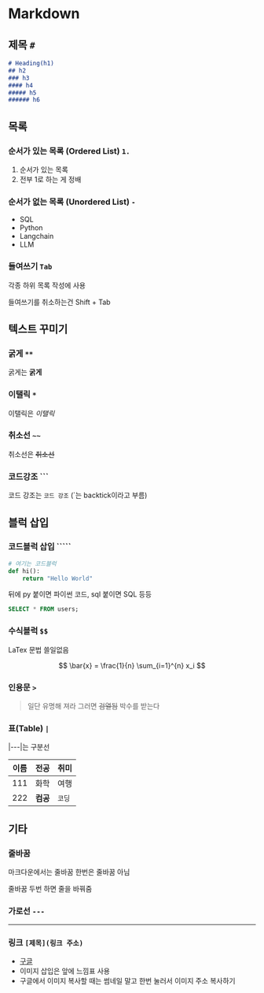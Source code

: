 # Markdown

## 제목 `#`

```markdown
# Heading(h1)
## h2
### h3
#### h4
##### h5
###### h6
```

## 목록

### 순서가 있는 목록 (Ordered List) `1.`

1. 순서가 있는 목록
2. 전부 1로 하는 게 정배

### 순서가 없는 목록 (Unordered List) `-`

- SQL
- Python
- Langchain
- LLM

### 들여쓰기 `Tab`

각종 하위 목록 작성에 사용

들여쓰기를 취소하는건 Shift + Tab

## 텍스트 꾸미기

### 굵게 `**`

굵게는 **굵게**

### 이탤릭 `*`

이탤릭은 *이탤릭*

### 취소선 `~~`

취소선은 ~~취소선~~

### 코드강조 ```

코드 강조는 `코드 강조` (`는 backtick이라고 부름)

## 블럭 삽입

### 코드블럭 삽입 `````

```python
# 여기는 코드블럭
def hi():
    return "Hello World" 
```

뒤에 py 붙이면 파이썬 코드, sql 붙이면 SQL 등등

```sql
SELECT * FROM users;
```

### 수식블럭 `$$`

LaTex 문법 쓸일없음

$$
\bar{x} = \frac{1}{n} \sum_{i=1}^{n} x_i
$$

### 인용문 `>`

> 일단 유명해 져라 그러면 
> ~~검열됨~~
> 박수를 받는다 

### 표(Table) `|`

|---|는 구분선

| 이름 | 전공 | 취미 |
| --- | --- | --- |
| 111 | 화학 | 여행 |
| 222 | **컴공** | `코딩` |

## 기타

### 줄바꿈

마크다운에서는
줄바꿈 한번은 줄바꿈 아님

줄바꿈 두번 하면 줄을 바꿔줌

### 가로선 `---`

---

### 링크 `[제목](링크 주소)`

- [구글](https://google.com)
- 이미지 삽입은 앞에 느낌표 사용
- 구글에서 이미지 복사할 때는 썸네일 말고 한번 눌러서 이미지 주소 복사하기